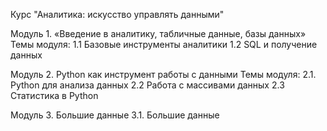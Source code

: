 Курс "Аналитика: искусство управлять данными"

Модуль 1. «Введение в аналитику, табличные данные, базы данных»
Темы модуля: 
1.1 Базовые инструменты аналитики 
1.2 SQL и получение данных

Модуль 2. Python как инструмент работы с данными
Темы модуля: 
2.1. Python для анализа данных
2.2 Работа с массивами данных
2.3 Статистика в Python

Модуль 3. Большие данные
3.1. Большие данные
